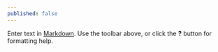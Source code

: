 ```yaml
---
published: false
---
```


Enter text in [Markdown](http://daringfireball.net/projects/markdown/). Use the toolbar above, or click the **?** button for formatting help.